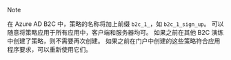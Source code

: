 > [!NOTE]
> 在 Azure AD B2C 中，策略的名称将加上前缀 `b2c_1_`，如 `b2c_1_sign_up`。  可以随意将策略应用于所有应用中，客户端和服务器均可。  如果之前在其他 B2C 演练中创建了策略，则不需要再次创建。 如果之前在门户中创建的这些策略符合应用程序要求，可以重新使用它们。
> 
> 



<!--HONumber=Dec16_HO5-->



